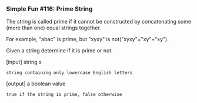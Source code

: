 ### Simple Fun #116: Prime String

The string is called prime if it cannot be constructed by concatenating some (more than one) equal strings together.

For example, "abac" is prime, but "xyxy" is not("xyxy"="xy"+"xy").

Given a string determine if it is prime or not.


[input] string s

    string containing only lowercase English letters

[output] a boolean value

    true if the string is prime, false otherwise

